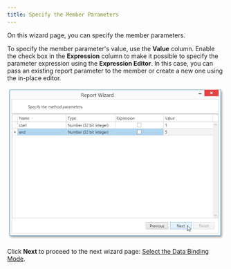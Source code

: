 ```yaml
---
title: Specify the Member Parameters
---
```

On this wizard page, you can specify the member parameters.

To specify the member parameter's value, use the **Value** column. Enable the check box in the **Expression** column to make it possible to specify the parameter expression using the **Expression Editor**. In this case, you can pass an existing report parameter to the member or create a new one using the in-place editor.

![WpfReportWizard_Object_SpecifyMemberParameters](../../../../../../images/Img122900.png)

Click **Next** to proceed to the next wizard page: [Select the Data Binding Mode](../../../../../../../interface-elements-for-desktop/articles/report-designer/report-designer-for-wpf/report-wizard/data-bound-report/connect-to-an-object-data-source/select-the-data-binding-mode.md).